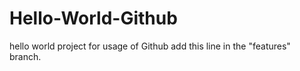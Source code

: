 # Hello-World-Github
hello world project for usage of Github
add this line in the "features" branch.
